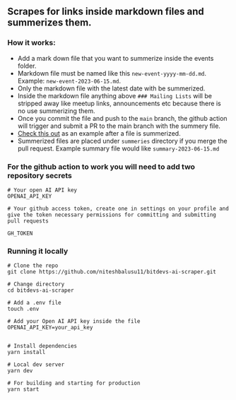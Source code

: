 ## Scrapes for links inside markdown files and summerizes them.

### How it works:

- Add a mark down file that you want to summerize inside the events folder.
- Markdown file must be named like this `new-event-yyyy-mm-dd.md`. Example: `new-event-2023-06-15.md`.
- Only the markdown file with the latest date with be summerized.
- Inside the markdown file anything above `### Mailing Lists` will be stripped away like meetup links, announcements etc because there is no use summerizing them.
- Once you commit the file and push to the `main` branch, the github action will trigger and submit a PR to the main branch with the summery file.
- [Check this out](https://github.com/niteshbalusu11/bitdevs-ai-scraper/blob/main/summaries/summary-2023-07-25.md) as an example after a file is summerized.
- Summerized files are placed under `summeries` directory if you merge the pull request. Example summary file would like `summary-2023-06-15.md`

### For the github action to work you will need to add two repository secrets

```
# Your open AI API key
OPENAI_API_KEY

# Your github access token, create one in settings on your profile and
give the token necessary permissions for committing and submitting pull requests

GH_TOKEN
```

### Running it locally

```
# Clone the repo
git clone https://github.com/niteshbalusu11/bitdevs-ai-scraper.git

# Change directory
cd bitdevs-ai-scraper

# Add a .env file
touch .env

# Add your Open AI API key inside the file
OPENAI_API_KEY=your_api_key


# Install dependencies
yarn install

# Local dev server
yarn dev

# For building and starting for production
yarn start
```
